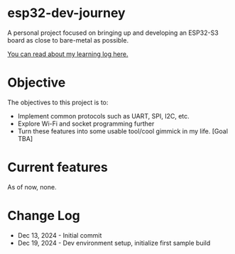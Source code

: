 # esp32-dev-journey
A personal project focused on bringing up and developing an ESP32-S3 board as close to bare-metal as possible.

[You can read about my learning log here.](https://docs.google.com/document/d/1qURO1EC533CCmaNIlOkaHdMe7IuYCYK8qlSUXNc6fdk/edit?usp=sharing) 

# Objective
The objectives to this project is to:
- Implement common protocols such as UART, SPI, I2C, etc. 
- Explore Wi-Fi and socket programming further
- Turn these features into some usable tool/cool gimmick in my life. [Goal TBA] 

# Current features
As of now, none.

# Change Log
- Dec 13, 2024 - Initial commit
- Dec 19, 2024 - Dev environment setup, initialize first sample build
